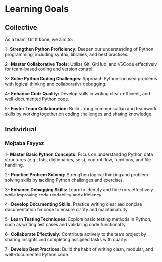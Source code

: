 # Learning Goals

## Collective
As a team, Git It Done, we aim to:

1- **Strengthen Python Proficiency:** Deepen our understanding of Python programming, including syntax, libraries, and best practices.

2- **Master Collaborative Tools:** Utilize Git, GitHub, and VSCode effectively for team-based coding and version control.

3- **Solve Python Coding Challenges:** Approach Python-focused problems with logical thinking and collaborative debugging.

4- **Enhance Code Quality:** Develop skills in writing clean, efficient, and well-documented Python code.

5- **Foster Team Collaboration:** Build strong communication and teamwork skills by working together on coding challenges and sharing knowledge.


## Individual

### Mojtaba Fayyaz

1- **Master Basic Python Concepts:** Focus on understanding Python data structures (e.g., lists, dictionaries, sets), control flow, functions, and file handling.

2- **Practice Problem Solving:** Strengthen logical thinking and problem-solving skills by tackling Python challenges and exercises.

3- **Enhance Debugging Skills:** Learn to identify and fix errors effectively while improving code readability and efficiency.

4- **Develop Documenting Skills:** Practice writing clear and concise documentation for code to ensure clarity and maintainability.

5- **Learn Testing Techniques:** Explore basic testing methods in Python, such as writing test cases and validating code functionality.

6- **Collaborate Effectively:** Contribute actively to the team project by sharing insights and completing assigned tasks with quality.

7- **Develop Best Practices:** Build the habit of writing clean, modular, and well-documented Python code.
